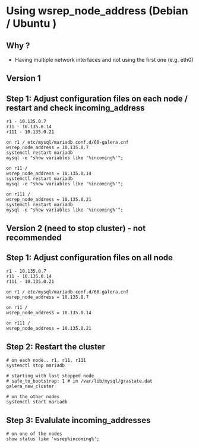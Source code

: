 # Using wsrep_node_address (Debian / Ubuntu ) 

## Why ? 

  * Having multiple network interfaces and not using the first one (e.g. eth0) 

## Version 1

## Step 1: Adjust configuration files on each node / restart and check incoming_address 

```
r1 - 10.135.0.7 
r11 - 10.135.0.14 
r111 - 10.135.0.21 

```

```
on r1 / etc/mysql/mariadb.conf.d/60-galera.cnf 
wsrep_node_address = 10.135.0.7 
systemctl restart mariadb 
mysql -e "show variables like '%incoming%'";

on r11 / 
wsrep_node_address = 10.135.0.14 
systemctl restart mariadb 
mysql -e "show variables like '%incoming%'";

on r111 / 
wsrep_node_address = 10.135.0.21
systemctl restart mariadb 
mysql -e "show variables like '%incoming%'";
```




## Version 2 (need to stop cluster) - not recommended 

## Step 1: Adjust configuration files on all node 

```
r1 - 10.135.0.7 
r11 - 10.135.0.14 
r111 - 10.135.0.21 

```

```
on r1 / etc/mysql/mariadb.conf.d/60-galera.cnf 
wsrep_node_address = 10.135.0.7 

on r11 / 
wsrep_node_address = 10.135.0.14 

on r111 / 
wsrep_node_address = 10.135.0.21
```

## Step 2: Restart the cluster 

```
# on each node.. r1, r11, r111 
systemctl stop mariadb 
```

```
# starting with last stopped node 
# safe_to_bootstrap: 1 # in /var/lib/mysql/grastate.dat
galera_new_cluster

# on the other nodes 
systemctl start mariadb 

```

## Step 3: Evalulate incoming_addresses

```
# on one of the nodes 
show status like 'wsrep%incoming%';
```

